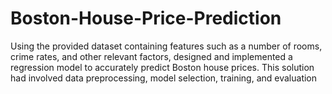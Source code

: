 # Boston-House-Price-Prediction
Using the provided dataset containing features such as a number of rooms, crime rates, and other relevant factors, designed and implemented a regression model to accurately predict Boston house prices. This solution had involved data preprocessing, model selection, training, and evaluation
